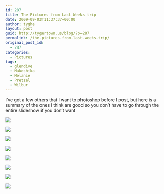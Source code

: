 ```yaml
---
id: 287
title: The Pictures from Last Weeks trip
date: 2009-09-03T11:37:37+00:00
author: tyghe
layout: post
guid: http://tygertown.us/blog/?p=287
permalink: /the-pictures-from-last-weeks-trip/
original_post_id:
  - 287
categories:
  - Pictures
tags:
  - glendive
  - Makoshika
  - Melanie
  - Pretzel
  - Wilbur
---
```

I&#8217;ve got a few others that I want to photoshop before I post, but here is a summary of the ones I think are good so you don&#8217;t have to go through the entire slideshow if you don&#8217;t want

![](http://lh5.ggpht.com/_wdJ3rlAqngs/Sp_8AcRsJ8I/AAAAAAAABrw/6GYWvO4KGnU/s400/imgp6464.jpg)
  
![](http://lh6.ggpht.com/_wdJ3rlAqngs/Sp_8CB9SjwI/AAAAAAAABsA/uX19CSHBirE/s400/imgp6469.jpg)
  
![](http://lh6.ggpht.com/_wdJ3rlAqngs/Sp_8EdXtlAI/AAAAAAAABsQ/X3FjvLExQf0/s400/imgp6485.jpg)
  
![](http://lh3.ggpht.com/_wdJ3rlAqngs/Sp_8FnRFy2I/AAAAAAAABsY/yc7cd-MEobI/s400/imgp6487.jpg)
  
![](http://lh4.ggpht.com/_wdJ3rlAqngs/Sp_8F8PR0MI/AAAAAAAABsc/TWIucJhPXns/s400/imgp6490.jpg)
  
![](http://lh3.ggpht.com/_wdJ3rlAqngs/Sp_8IWtW0wI/AAAAAAAABss/s68v5uhXOZQ/s400/imgp6503.jpg)
  
![](http://lh3.ggpht.com/_wdJ3rlAqngs/Sp_8PTRusuI/AAAAAAAABtg/tmMmUzu8m2c/s400/imgp6543.jpg)
  
![](http://lh3.ggpht.com/_wdJ3rlAqngs/Sp_8P_JwKOI/AAAAAAAABtk/5Js-DbGlKss/s400/imgp6554.jpg)